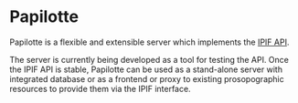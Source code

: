 # Papilotte

Papilotte is a flexible and extensible server which implements the [IPIF API](https://github.com/GVogeler/prosopogrAPhI).

The server is currently being developed as a tool for testing the API. Once the IPIF API is stable, 
Papilotte can be used as a stand-alone server with integrated database or as a frontend or proxy to 
existing prosopographic resources to provide them via the IPIF interface.

